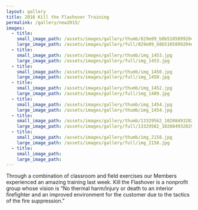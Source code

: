 ```yaml
---
layout: gallery
title: 2016 Kill the Flashover Training
permalink: /gallery/new2015/
images:
  - title:
    small_image_path: /assets/images/gallery/thumb/829e09_b8b5105899204ec593346bd3225b4fb0.jpg
    large_image_path: /assets/images/gallery/full/829e09_b8b5105899204ec593346bd3225b4fb0.jpg
  - title:
    small_image_path: /assets/images/gallery/thumb/img_1453.jpg
    large_image_path: /assets/images/gallery/full/img_1453.jpg
  - title:
    small_image_path: /assets/images/gallery/thumb/img_1450.jpg
    large_image_path: /assets/images/gallery/full/img_1450.jpg
  - title:
    small_image_path: /assets/images/gallery/thumb/img_1452.jpg
    large_image_path: /assets/images/gallery/full/img_1489.jpg
  - title:
    small_image_path: /assets/images/gallery/thumb/img_1454.jpg
    large_image_path: /assets/images/gallery/thumb/img_1454.jpg
  - title:
    small_image_path: /assets/images/gallery/thumb/13329562_10208493202999346_4813113346215062486_o.jpg
    large_image_path: /assets/images/gallery/full/13329562_10208493202999346_4813113346215062486_o.jpg
  - title:
    small_image_path: /assets/images/gallery/thumb/img_2158.jpg
    large_image_path: /assets/images/gallery/full/img_2158.jpg
  - title:
    small_image_path:
    large_image_path:
---
```



Through a combination of classroom and field exercises our Members experienced an amazing training last week. Kill the Flashover is a nonprofit group whose vision is “No thermal harm/injury or death to an interior firefighter and an improved environment for the customer due to the tactics of the fire suppression.”